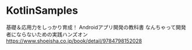 # KotlinSamples
基礎＆応用力をしっかり育成！ Androidアプリ開発の教科書 なんちゃって開発者にならないための実践ハンズオン
https://www.shoeisha.co.jp/book/detail/9784798152028